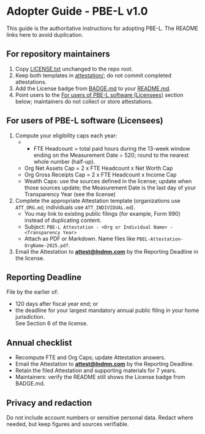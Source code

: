 # Adopter Guide - PBE-L v1.0

This guide is the authoritative instructions for adopting PBE-L. The README links here to avoid duplication.

## For repository maintainers
1) Copy [LICENSE.txt](./LICENSE.txt) unchanged to the repo root.
2) Keep both templates in [attestation/](./attestation/); do not commit completed attestations.
3) Add the License badge from [BADGE.md](./BADGE.md) to your [README.md](./README.md).
4) Point users to the [For users of PBE-L software (Licensees)](https://github.com/by-The-Lindemans/Public_Benefit_Equity_License/blob/main/ADOPTER_GUIDE.md#for-users-of-pbe-l-software-licensees) section below; maintainers do not collect or store attestations.

## For users of PBE-L software (Licensees)
1) Compute your eligibility caps each year:  
   - - FTE Headcount = total paid hours during the 13-week window ending on the Measurement Date ÷ 520; round to the nearest whole number (half-up).
   - Org Net Assets Cap = 2 x FTE Headcount x Net Worth Cap  
   - Org Gross Receipts Cap = 2 x FTE Headcount x Income Cap  
   - Wealth Caps: use the sources defined in the license; update when those sources update; the Measurement Date is the last day of your Transparency Year (see the license)  
2) Complete the appropriate Attestation template (organizations use `ATT_ORG.md`; individuals use `ATT_INDIVIDUAL.md`).  
   - You may link to existing public filings (for example, Form 990) instead of duplicating content.  
   - Subject: `PBE-L Attestation - <Org or Individual Name> - <Transparency Year>`  
   - Attach as PDF or Markdown. Name files like `PBEL-Attestation-OrgName-2025.pdf`.  
3) Email the Attestation to **attest@lndmn.com** by the Reporting Deadline in the license.

## Reporting Deadline
File by the earlier of:  
- 120 days after fiscal year end; or  
- the deadline for your largest mandatory annual public filing in your home jurisdiction.  
See Section 6 of the license.

## Annual checklist
- Recompute FTE and Org Caps; update Attestation answers.  
- Email the Attestation to **attest@lndmn.com** by the Reporting Deadline.  
- Retain the filed Attestation and supporting materials for 7 years.  
- Maintainers: verify the README still shows the License badge from BADGE.md.

## Privacy and redaction
Do not include account numbers or sensitive personal data. Redact where needed, but keep figures and sources verifiable.

